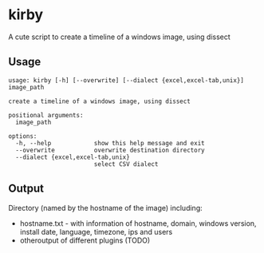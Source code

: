 # kirby
A cute script to create a timeline of a windows image, using dissect

## Usage

```
usage: kirby [-h] [--overwrite] [--dialect {excel,excel-tab,unix}] image_path

create a timeline of a windows image, using dissect

positional arguments:
  image_path

options:
  -h, --help            show this help message and exit
  --overwrite           overwrite destination directory
  --dialect {excel,excel-tab,unix}
                        select CSV dialect
```

## Output
Directory (named by the hostname of the image) including:
- hostname.txt - with information of hostname, domain, windows version, install date, language, timezone, ips and users
- otheroutput of different plugins (TODO)

